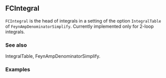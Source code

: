 ##  FCIntegral 

`FCIntegral` is the head of integrals in a setting of the option `IntegralTable` of `FeynAmpDenominatorSimplify`. Currently implemented only for 2-loop integrals.

###  See also 

IntegralTable, FeynAmpDenominatorSimplify.

###  Examples 